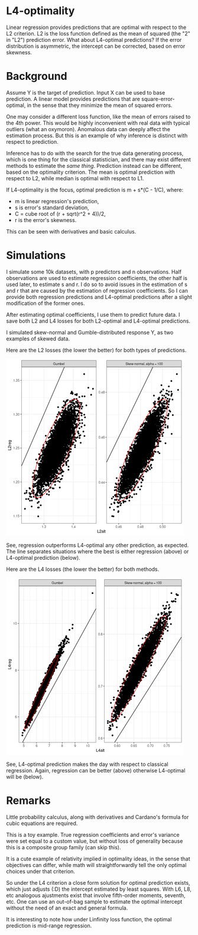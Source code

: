 # L4-optimality

Linear regression provides predictions that are optimal with respect to the L2 criterion. L2 is the loss function defined as the mean of squared (the "2" in "L2") prediction error. What about L4-optimal predictions? If the error distribution is asymmetric, the intercept can be corrected, based on error skewness.

# Background

Assume Y is the target of prediction. Input X can be used to base prediction. A linear model provides predictions that are square-error-optimal, in the sense that they minimize the mean of squared errors.

One may consider a different loss function, like the mean of errors raised to the 4th power. This would be highly inconvenient with real data with typical outliers (what an oxymoron). Anomalous data can deeply affect the estimation process. But this is an example of why inference is distinct with respect to prediction.

Inference has to do with the search for the true data generating process, which is one thing for the classical statistician, and there may exist different methods to estimate the *same thing*. Prediction instead can be different, based on the optimality criterion. The mean is optimal prediction with respect to L2, while median is optimal with respect to L1.

If L4-optimality is the focus, optimal prediction is m + s*(C - 1/C), where:

*  m is linear regression's prediction,
*  s is error's standard deviation,
*  C = cube root of (r + sqrt(r^2 + 4))/2,
*  r is the error's skewness.

This can be seen with derivatives and basic calculus.

# Simulations

I simulate some 10k datasets, with p predictors and n observations. Half observations are used to estimate regression coefficients, the other half is used later, to estimate s and r. I do so to avoid issues in the estimation of s and r that are caused by the estimation of regression coefficients. So I can provide both regression predictions and L4-optimal predictions after a slight modification of the former ones.

After estimating optimal coefficients, I use them to predict future data. I save both L2 and L4 losses for both L2-optimal and L4-optimal predictions.

I simulated skew-normal and Gumble-distributed response Y, as two examples of skewed data.

Here are the L2 losses (the lower the better) for both types of predictions.

![L2 criterion, average loss for regression versus L4-optimal predictions](L2.png)

See, regression outperforms L4-optimal any other prediction, as expected. The line separates situations where the best is either regression (above) or L4-optimal prediction (below).

Here are the L4 losses (the lower the better) for both methods.

![L4 criterion, average loss for regression versus L4-optimal predictions](L4.png)

See, L4-optimal prediction makes the day with respect to classical regression. Again, regression can be better (above) otherwise L4-optimal will be (below).

# Remarks

Little probability calculus, along with derivatives and Cardano's formula for cubic equations are required.

This is a toy example. True regression coefficients and error's variance were set equal to a custom value, but without loss of generality because this is a composite group family (can skip this).

It is a cute example of relativity implied in optimality ideas, in the sense that objectives can differ, while math will straightforwardly tell the only optimal choices under that criterion.

So under the L4 criterion a close form solution for optimal prediction exists, which just adjusts (:D) the intercept estimated by least squares. With L6, L8, etc analogous ajustments exist that involve fifth-order moments, seventh, etc. One can use an out-of-bag sample to estimate the optimal intercept without the need of an exact and general formula.

It is interesting to note how under Linfinity loss function, the optimal prediction is mid-range regression.
